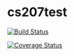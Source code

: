 # cs207test
[![Build Status](https://travis-ci.org/weiru-chen-15801/cs207test)](https://travis-ci.org/weiru-chen-15801/cs207test)

[![Coverage Status](https://codecov.io/gh/weiru-chen-15801/cs207test/branch/master)](https://codecov.io/gh/weiru-chen-15801/cs207test/branch/master)
